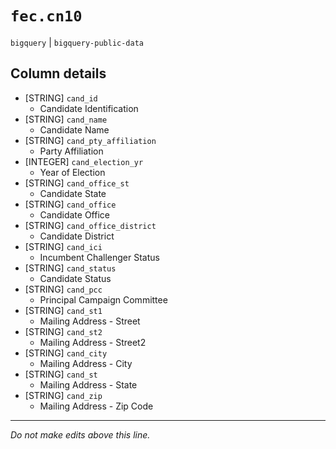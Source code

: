 # `fec.cn10`
`bigquery` | `bigquery-public-data`

## Column details
* [STRING]    `cand_id`
  - Candidate Identification
* [STRING]    `cand_name`
  - Candidate Name
* [STRING]    `cand_pty_affiliation`
  - Party Affiliation
* [INTEGER]   `cand_election_yr`
  - Year of Election
* [STRING]    `cand_office_st`
  - Candidate State
* [STRING]    `cand_office`
  - Candidate Office
* [STRING]    `cand_office_district`
  - Candidate District
* [STRING]    `cand_ici`
  - Incumbent Challenger Status
* [STRING]    `cand_status`
  - Candidate Status
* [STRING]    `cand_pcc`
  - Principal Campaign Committee
* [STRING]    `cand_st1`
  - Mailing Address - Street
* [STRING]    `cand_st2`
  - Mailing Address - Street2
* [STRING]    `cand_city`
  - Mailing Address - City
* [STRING]    `cand_st`
  - Mailing Address - State
* [STRING]    `cand_zip`
  - Mailing Address - Zip Code

-------------------------------------------------------------------------------
*Do not make edits above this line.*
